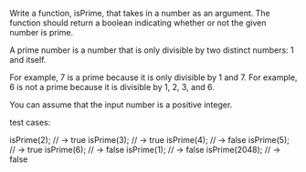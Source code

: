 Write a function, isPrime, that takes in a number as an argument. The function should return a boolean indicating whether or not the given number is prime.

A prime number is a number that is only divisible by two distinct numbers: 1 and itself.

For example, 7 is a prime because it is only divisible by 1 and 7. For example, 6 is not a prime because it is divisible by 1, 2, 3, and 6.

You can assume that the input number is a positive integer.

test cases:

isPrime(2); // -> true
isPrime(3); // -> true
isPrime(4); // -> false
isPrime(5); // -> true
isPrime(6); // -> false
isPrime(1); // -> false
isPrime(2048); // -> false